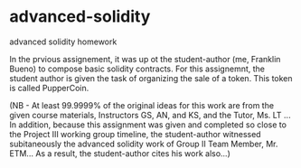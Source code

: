 # advanced-solidity
advanced solidity homework


In the prvious assignement, it was up ot the student-author (me, Franklin Bueno) to compose basic solidity contracts. For this assignemnt, the student author is given the task of organizing the sale of a token. This token is called PupperCoin.







































































(NB - At least 99.9999% of the original ideas for this work are from the given course materials, Instructors GS, AN, and KS, and the Tutor, Ms. LT ... In addition, because this assignment was given and completed so close to the Project III working group timeline, the student-author witnessed subitaneously the advanced solidity work of Group II Team Member, Mr. ETM... As a result, the student-author cites his work also...)
